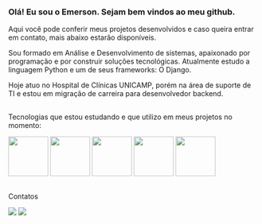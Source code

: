 ### Olá! Eu sou o Emerson. Sejam bem vindos ao meu github.
Aqui você pode conferir meus projetos desenvolvidos e caso queira entrar em contato, mais abaixo estarão disponíveis.

Sou formado em Análise e Desenvolvimento de sistemas, apaixonado por programação e por construir soluções tecnológicas. 
Atualmente estudo a linguagem Python e um de seus frameworks: O Django.

Hoje atuo no Hospital de Clínicas UNICAMP, porém na área de suporte de TI e estou em migração de carreira para desenvolvedor backend. 
##
Tecnologias que estou estudando e que utilizo em meus projetos no momento:

<div>
<img src="https://img.icons8.com/color/48/000000/python--v1.png" style="width:80px; height:80px;"/>
<img src="https://img.icons8.com/ios/50/FFFFFF/django.png" style="width:80px; height:80px;"/>
<img src="https://img.icons8.com/color/48/000000/html-5--v1.png" style="width:80px; height:80px;"/>
<img src="https://img.icons8.com/color/48/000000/css3.png" style="width:80px; height:80px;"/>
<img src="https://img.icons8.com/color/48/000000/linux--v1.png" style="width:80px; height:80px;"/>
</div>  

##
Contatos

<div>
<a href = "mailto:emersonnascimento.freire@gmail.com"><img src="https://img.shields.io/badge/Gmail-D14836?style=for-the-badge&logo=gmail&logoColor=white" target="_blank"></a>
<a href="https://www.linkedin.com/in/emersonn-freire/" target="_blank"><img src="https://img.shields.io/badge/-LinkedIn-%230077B5?style=for-the-badge&logo=linkedin&logoColor=white" target="_blank"></a>   
</div>

